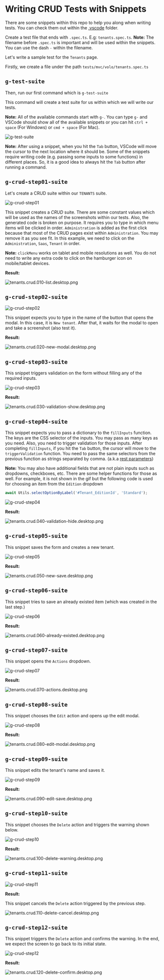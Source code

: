 ﻿# Writing CRUD Tests with Snippets

There are some snippets within this repo to help you along when writing tests. You can check them out within the [.vscode](/.vscode) folder.

Create a test file that ends with `.spec.ts`. E.g: `tenants.spec.ts`. 
**Note:** The filename before `.spec.ts` is important and will be used within the snippets. You can use the dash `-` within the filename.

Let's write a sample test for the `Tenants` page. 

Firstly, we create a file under the path `tests/mvc/volo/tenants.spec.ts` 

## `g-test-suite`

Then, run our first command which is `g-test-suite`

This command will create a test suite for us within which we will write our tests. 

**Note:** All of the available commands start with `g-`. You can type `g-` and VSCode should show all of the available snippets or you can hit `ctrl + space` (For Windows) or `cmd + space` (For Mac).

![g-test-suite](./images/g-test-suite.gif)

**Note:** After using a snippet, when you hit the `Tab` button, VSCode will move the cursor to the next location where it should be. Some of the snippets require writing code (e.g. passing some inputs to some functions) in different places. So, it is a good idea to always hit the `Tab` button after running a command.

## `g-crud-step01-suite`

Let's create a CRUD suite within our `TENANTS` suite. 

![g-crud-step01](./images/g-crud-step01.gif)

This snippet creates a *CRUD* suite. There are some constant values which will be used as the names of the screenshots within our tests. Also, the generated code is broken on purpose. It requires you to type in which menu items will be clicked in order. `Administration` is added as the first click because that most of the CRUD pages exist within `Administration`. You may remove it as you see fit. In this example, we need to click on the `Administration`, `Saas`, `Tenant` in order.

**Note:** `clickMenu` works on tablet and mobile resolutions as well. You do not need to write any extra code to click on the hamburger icon on mobile/tablet devices. 

**Result:**

![tenants.crud.010-list.desktop.png](./images/tenants.crud.010-list.desktop.png)

## `g-crud-step02-suite`

![g-crud-step02](./images/g-crud-step02.gif)

This snippet expects you to type in the name of the button that opens the modal. In this case, it is `New tenant`. After that, it waits for the modal to open and take a screenshot (also test it). 

**Result:**

![tenants.crud.020-new-modal.desktop.png](./images/tenants.crud.020-new-modal.desktop.png)

## `g-crud-step03-suite`

This snippet triggers validation on the form without filling any of the required inputs. 

![g-crud-step03](./images/g-crud-step03.gif)

**Result:**

![tenants.crud.030-validation-show.desktop.png](./images/tenants.crud.030-validation-show.desktop.png)

## `g-crud-step04-suite`

This snippet expects you to pass a dictionary to the `fillInputs` function. The keys are the CSS selector of the inputs. You may pass as many keys as you need. Also, you need to trigger validation for those inputs. After completing `fillInputs`, if you hit the `Tab` button, the cursor will move to the `triggerValidation` function. You need to pass the same selectors from the previous function as strings separated by comma. (a.k.a [rest parameters](https://www.typescriptlang.org/docs/handbook/functions.html#rest-parameters))

**Note:** You may also have additional fields that are not plain inputs such as dropdowns, checkboxes, etc. There are some helper functions for those as well. 
For example, it is not shown in the gif but the following code is used for choosing an item from the `Edition` dropdown

```Typescript
await Utils.selectOptionByLabel('#Tenant_EditionId', 'Standard');
```

![g-crud-step04](./images/g-crud-step04.gif)

**Result:**

![tenants.crud.040-validation-hide.desktop.png](./images/tenants.crud.040-validation-hide.desktop.png)

## `g-crud-step05-suite`

This snippet saves the form and creates a new tenant.

![g-crud-step05](./images/g-crud-step05.gif)

**Result:**

![tenants.crud.050-new-save.desktop.png](./images/tenants.crud.050-new-save.desktop.png)

## `g-crud-step06-suite`

This snippet tries to save an already existed item (which was created in the last step.)

![g-crud-step06](./images/g-crud-step06.gif)

**Result:**

![tenants.crud.060-already-existed.desktop.png](./images/tenants.crud.060-already-existed.desktop.png)

## `g-crud-step07-suite`

This snippet opens the `Actions` dropdown.

![g-crud-step07](./images/g-crud-step07.gif)

**Result:**

![tenants.crud.070-actions.desktop.png](./images/tenants.crud.070-actions.desktop.png)

## `g-crud-step08-suite`

This snippet chooses the `Edit` action and opens up the edit modal.

![g-crud-step08](./images/g-crud-step08.gif)

**Result:**

![tenants.crud.080-edit-modal.desktop.png](./images/tenants.crud.080-edit-modal.desktop.png)

## `g-crud-step09-suite`

This snippet edits the tenant's name and saves it.

![g-crud-step09](./images/g-crud-step09.gif)

**Result:**

![tenants.crud.090-edit-save.desktop.png](./images/tenants.crud.090-edit-save.desktop.png)

## `g-crud-step10-suite`

This snippet chooses the `Delete` action and triggers the warning shown below.

![g-crud-step10](./images/g-crud-step10.gif)

**Result:**

![tenants.crud.100-delete-warning.desktop.png](./images/tenants.crud.100-delete-warning.desktop.png)

## `g-crud-step11-suite`
![g-crud-step11](./images/g-crud-step11.gif)

**Result:**

This snippet cancels the `Delete` action triggered by the previous step.

![tenants.crud.110-delete-cancel.desktop.png](./images/tenants.crud.110-delete-cancel.desktop.png)

## `g-crud-step12-suite`

This snippet triggers the `Delete` action and confirms the warning. In the end, we expect the screen to go back to its initial state.

![g-crud-step12](./images/g-crud-step12.gif)

**Result:**

![tenants.crud.120-delete-confirm.desktop.png](./images/tenants.crud.120-delete-confirm.desktop.png)